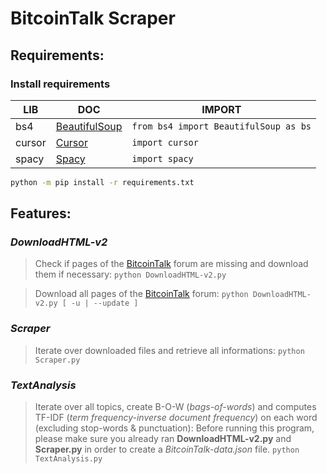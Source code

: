# **BitcoinTalk Scraper**

## **Requirements:**

### Install requirements

| LIB | DOC | IMPORT |
|-----|-----|--------|
| bs4 | [BeautifulSoup][bs4] | `from bs4 import BeautifulSoup as bs` |
| cursor | [Cursor][cur] | `import cursor` |
| spacy | [Spacy][spc] | `import spacy` |

```sh
python -m pip install -r requirements.txt
```

## **Features:**

### _DownloadHTML-v2_
>Check if pages of the [BitcoinTalk][btcf] forum are missing and download them if necessary:
>`python DownloadHTML-v2.py`

>Download all pages of the [BitcoinTalk][btcf] forum:
>`python DownloadHTML-v2.py [ -u | --update ]`

### _Scraper_
>Iterate over downloaded files and retrieve all informations:
>`python Scraper.py`

### _TextAnalysis_
>Iterate over all topics, create B-O-W (_bags-of-words_) and computes TF-IDF (_term frequency-inverse document frequency_) on each word (excluding stop-words & punctuation):
>Before running this program, please make sure you already ran **DownloadHTML-v2.py** and **Scraper.py** in order to create a _BitcoinTalk-data.json_ file.
>`python TextAnalysis.py`

[bs4]: <https://www.crummy.com/software/BeautifulSoup/bs4/doc/>
[cur]: <https://github.com/GijsTimmers/cursor>
[spc]: <https://spacy.io/>
[btcf]: <https://bitcointalk.org/index.php?board=14.0>